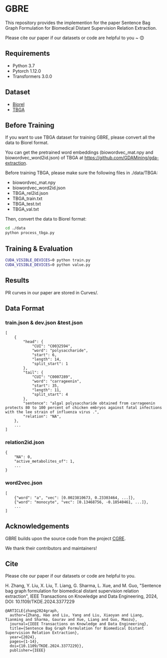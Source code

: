 # GBRE
This repository provides the implemention for the paper Sentence Bag Graph Formulation for Biomedical Distant Supervision Relation Extraction.

Please cite our paper if our datasets or code are helpful to you ~ 😊

## Requirements
* Python 3.7
* Pytorch 1.12.0
* Transformers 3.0.0

## Dataset
* [Biorel](https://bit.ly/biorel_dataset)
* [TBGA](https://zenodo.org/record/5911097)

## Before Training
If you want to use TBGA dataset for training GBRE, please convert all the data to Biorel format.

You can get the pretrained word embeddings (biowordvec_mat.npy and biowordvec_word2id.json) of TBGA at https://github.com/GDAMining/gda-extraction.

Before training TBGA, please make sure the following files in ./data/TBGA:

* biowordvec_mat.npy
* biowordvec_word2id.json
* TBGA_rel2id.json
* TBGA_train.txt
* TBGA_test.txt
* TBGA_val.txt

Then, convert the data to Biorel format:

```bash
cd ./data
python process_tbga.py
```


## Training & Evaluation
```bash
CUDA_VISIBLE_DEVICES=0 python train.py
CUDA_VISIBLE_DEVICES=0 python value.py
```

## Results
PR curves in our paper are stored in Curves/.

## Data Format
### train.json & dev.json &test.json
```
[
    {
        "head": {
            "CUI": "C0032594",
            "word": "polysaccharide",
            "start": 6,
            "length": 14,
            "split_start": 1
        },
        "tail": {
            "CUI": "C0007289",
            "word": "carrageenin",
            "start": 35,
            "length": 11,
            "split_start": 4
        },
        "sentence": "algal polysaccharide obtained from carrageenin protects 80 to 100 percent of chicken embryos against fatal infections with the lee strain of influenza virus .",
        "relation": "NA",
    },
    ...
]
```


### relation2id.json
```
{
    "NA": 0,
    "active_metabolites_of": 1,
    ...
}
```


### word2vec.json
```
[
    {"word": "a", "vec": [0.0023810673, 0.23303464, ...]},
    {"word": "monocyte", "vec": [0.13468756, -0.18540461, ...]},
    ...
]
```

## Acknowledgements
GBRE builds upon the source code from the project [CGRE](https://github.com/tmliang/CGRE).

We thank their contributors and maintainers!



## Cite

Please cite our paper if our datasets or code are helpful to you.

H. Zhang, Y. Liu, X. Liu, T. Liang, G. Sharma, L. Xue, and M. Guo, "Sentence bag graph formulation for biomedical distant supervision relation  extraction", IEEE Transactions on Knowledge and Data Engineering, 2024, DOI: 10.1109/TKDE.2024.3377229

```
@ARTICLE{zhang2024graph,
  author={Zhang, Hao and Liu, Yang and Liu, Xiaoyan and Liang, Tianming and Sharma, Gaurav and Xue, Liang and Guo, Maozu},
  journal={IEEE Transactions on Knowledge and Data Engineering}, 
  title={Sentence Bag Graph Formulation for Biomedical Distant Supervision Relation Extraction}, 
  year={2024},
  pages={1-14},
  doi={10.1109/TKDE.2024.3377229}},
  publisher={IEEE}
```
